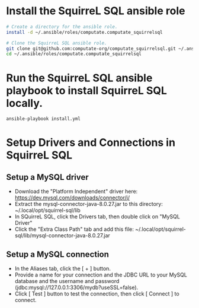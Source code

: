 
# Install the SquirreL SQL ansible role

```bash
# Create a directory for the ansible role. 
install -d ~/.ansible/roles/computate.computate_squirrelsql

# Clone the SquirreL SQL ansible role. 
git clone git@github.com:computate-org/computate_squirrelsql.git ~/.ansible/roles/computate.computate_squirrelsql
cd ~/.ansible/roles/computate.computate_squirrelsql
```

# Run the SquirreL SQL ansible playbook to install SquirreL SQL locally. 

```bash
ansible-playbook install.yml
```

# Setup Drivers and Connections in SquirreL SQL

## Setup a MySQL driver

- Download the "Platform Independent" driver here: https://dev.mysql.com/downloads/connector/j/
- Extract the mysql-connector-java-8.0.27.jar to this directory: ~/.local/opt/squirrel-sql/lib
- In SQuirreL SQL, click the Drivers tab, then double click on "MySQL Driver"
- Click the "Extra Class Path" tab and add this file: ~/.local/opt/squirrel-sql/lib/mysql-connector-java-8.0.27.jar

## Setup a MySQL connection

- In the Aliases tab, click the [ + ] button. 
- Provide a name for your connection and the JDBC URL to your MySQL database and the username and password (jdbc:mysql://127.0.0.1:3306/mydb?useSSL=false). 
- Click [ Test ] button to test the connection, then click [ Connect ] to connect. 


